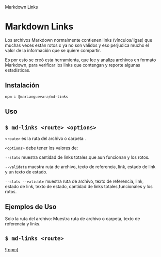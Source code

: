 Markdown Links
# Markdown Links

Los archivos Markdown normalmente contienen links (vínculos/ligas) que muchas veces están rotos o ya no son válidos y eso perjudica mucho el valor de la información que se quiere compartir.

Es por esto se creó esta herramienta, que lee y analiza archivos en formato Markdown, para verificar los links que contengan y reporte algunas estadísticas.

## Instalación

`npm i @marianguevara/md-links`


## Uso 

`$ md-links <route> <options>`
----------------------
`<route>` es la ruta del archivo o carpeta .

`<options>` debe tener los valores de:

`--stats` muestra cantidad de links totales,que aun funcionan y los rotos.

`--validate` muestra ruta de archivo, texto de referencia, link, estado de link y un texto de estado.

`--stats --validate` muestra ruta de archivo, texto de referencia, link, estado de link, texto de estado,
 cantidad de links totales,funcionales y los rotos.

 ## Ejemplos de Uso 

Solo la ruta del archivo: Muestra ruta de archivo o carpeta, texto de referencia y links.

`$ md-links <route> `
----------------------

[![npm]](https://raw.githubusercontent.com/angelicanoriega/lim20181-Track-FE-markdown-list/master/imagenes/ruta.PNG)

